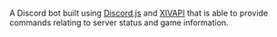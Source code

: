 A Discord bot built using [Discord.js](https://discord.js.org/#/) and [XIVAPI](https://xivapi.com/) that is able to provide commands relating to server status and game information.
